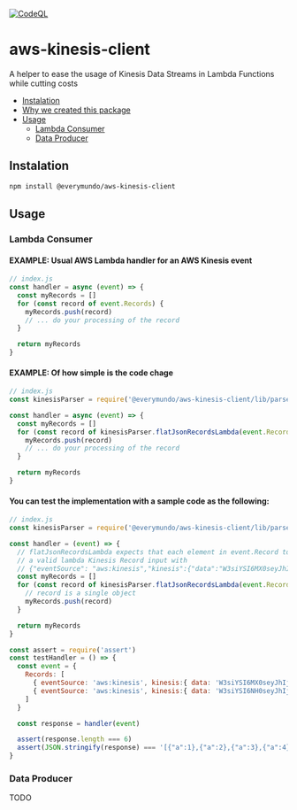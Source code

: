 [![CodeQL](https://github.com/EveryMundo/aws-kinesis-client/actions/workflows/codeql-analysis.yml/badge.svg)](https://github.com/EveryMundo/aws-kinesis-client/actions/workflows/codeql-analysis.yml)

# aws-kinesis-client
A helper to ease the usage of Kinesis Data Streams in Lambda Functions while cutting costs

- [Instalation](#instalation)
- [Why we created this package](docs/why-we-created-this-package.md)
- [Usage](#usage)
  - [Lambda Consumer](#lambda-consumer)
  - [Data Producer](#data-producer)
  


## Instalation

```sh
npm install @everymundo/aws-kinesis-client
```

## Usage

### Lambda Consumer

#### EXAMPLE: Usual AWS Lambda handler for an AWS Kinesis event
```js
// index.js
const handler = async (event) => {
  const myRecords = []
  for (const record of event.Records) {
    myRecords.push(record)
    // ... do your processing of the record
  }

  return myRecords
}
```
#### EXAMPLE: Of how simple is the code chage
```js
// index.js
const kinesisParser = require('@everymundo/aws-kinesis-client/lib/parse-kinesis-record')

const handler = async (event) => {
  const myRecords = []
  for (const record of kinesisParser.flatJsonRecordsLambda(event.Records)) {
    myRecords.push(record)
    // ... do your processing of the record
  }

  return myRecords
}
```

#### You can test the implementation with a sample code as the following:
```js
// index.js
const kinesisParser = require('@everymundo/aws-kinesis-client/lib/parse-kinesis-record')

const handler = (event) => {
  // flatJsonRecordsLambda expects that each element in event.Record to be
  // a valid lambda Kinesis Record input with
  // {"eventSource": "aws:kinesis","kinesis":{"data":"W3siYSI6MX0seyJhIjoyfSx7ImEiOjN9XQ=="}}
  const myRecords = []
  for (const record of kinesisParser.flatJsonRecordsLambda(event.Records)) {
    // record is a single object
    myRecords.push(record)
  }

  return myRecords
}

const assert = require('assert')
const testHandler = () => {
  const event = {
    Records: [
      { eventSource: 'aws:kinesis', kinesis:{ data: 'W3siYSI6MX0seyJhIjoyfSx7ImEiOjN9XQ==' } },
      { eventSource: 'aws:kinesis', kinesis:{ data: 'W3siYSI6NH0seyJhIjo1fSx7ImEiOjZ9XQ==' } }
    ]
  }

  const response = handler(event)

  assert(response.length === 6)
  assert(JSON.stringify(response) === '[{"a":1},{"a":2},{"a":3},{"a":4},{"a":5},{"a":6}]')
}
```

### Data Producer
TODO

